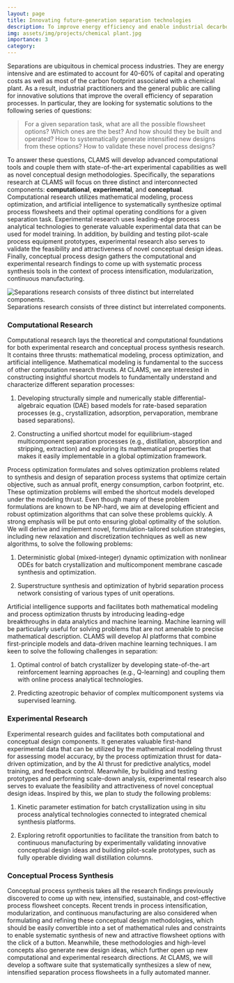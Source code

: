 ```yaml
---
layout: page
title: Innovating future-generation separation technologies
description: To improve energy efficiency and enable industrial decarbonization
img: assets/img/projects/chemical plant.jpg
importance: 3
category:
---
```


Separations are ubiquitous in chemical process industries. They are energy intensive and are estimated to account for 40-60% of capital and operating costs as well as most of the carbon footprint associated with a chemical plant. As a result, industrial practitioners and the general public are calling for innovative solutions that improve the overall efficiency of separation processes. In particular, they are looking for systematic solutions to the following series of questions: 

> For a given separation task, what are all the possible flowsheet options? Which ones are the best? And how should they be built and operated? How to systematically generate intensified new designs from these options? How to validate these novel process designs?

To answer these questions, CLAMS will develop advanced computational tools and couple them with state-of-the-art experimental capabilities as well as novel conceptual design methodologies. Specifically, the separations research at CLAMS will focus on three distinct and interconnected components: **computational**, **experimental**, and **conceptual**. Computational research utilizes mathematical modeling, process optimization, and artificial intelligence to systematically synthesize optimal process flowsheets and their optimal operating conditions for a given separation task. Experimental research uses leading-edge process analytical technologies to generate valuable experimental data that can be used for model training. In addition, by building and testing pilot-scale process equipment prototypes, experimental research also serves to validate the feasibility and attractiveness of novel conceptual design ideas. Finally, conceptual process design gathers the computational and experimental research findings to come up with systematic process synthesis tools in the context of process intensification, modularization, continuous manufacturing. 

<div class="row">
    <div class="col mt-3 mt-md-0">
    </div>
    <div class="col-7 mt-3 mt-md-0">
        <img class="img-fluid" src="{{ '/assets/img/projects/separations.svg' | relative_url }}" alt="Separations research consists of three distinct but interrelated components."/>
    </div>
    <div class="col mt-3 mt-md-0">
    </div>
</div>
<div class="caption">
    Separations research consists of three distinct but interrelated components.
</div>

### Computational Research

Computational research lays the theoretical and computational foundations for both experimental research and conceptual process synthesis research. It contains three thrusts: mathematical modeling, process optimization, and artificial intelligence. Mathematical modeling is fundamental to the success of other computation research thrusts. At CLAMS, we are interested in constructing insightful shortcut models to fundamentally understand and characterize different separation processes:

1. Developing structurally simple and numerically stable differential-algebraic equation (DAE) based models for rate-based separation processes (e.g., crystallization, adsorption, pervaporation, membrane based separations).

2. Constructing a unified shortcut model for equilibrium-staged multicomponent separation processes (e.g., distillation, absorption and stripping, extraction) and exploring its mathematical properties that makes it easily implementable in a global optimization framework.

Process optimization formulates and solves optimization problems related to synthesis and design of separation process systems that optimize certain objective, such as annual profit, energy consumption, carbon footprint, etc. These optimization problems will embed the shortcut models developed under the modeling thrust. Even though many of these problem formulations are known to be NP-hard, we aim at developing efficient and robust optimization algorithms that can solve these problems quickly. A strong emphasis will be put onto ensuring global optimality of the solution. We will derive and implement novel, formulation-tailored solution strategies, including new relaxation and discretization techniques as well as new algorithms, to solve the following problems:

1. Deterministic global (mixed-integer) dynamic optimization with nonlinear ODEs for batch crystallization and multicomponent membrane cascade synthesis and optimization.

2. Superstructure synthesis and optimization of hybrid separation process network consisting of various types of unit operations.

Artificial intelligence supports and facilitates both mathematical modeling and process optimization thrusts by introducing leading-edge breakthroughs in data analytics and machine learning. Machine learning will be particularly useful for solving problems that are not amenable to precise mathematical description. CLAMS will develop AI platforms that combine first-principle models and data-driven machine learning techniques. I am keen to solve the following challenges in separation:

1. Optimal control of batch crystallizer by developing state-of-the-art reinforcement learning approaches (e.g., Q-learning) and coupling them with online process analytical technologies.

2. Predicting azeotropic behavior of complex multicomponent systems via supervised learning.

### Experimental Research

Experimental research guides and facilitates both computational and conceptual design components. It generates valuable first-hand experimental data that can be utilized by the mathematical modeling thrust for assessing model accuracy, by the process optimization thrust for data-driven optimization, and by the AI thrust for predictive analytics, model training, and feedback control. Meanwhile, by building and testing prototypes and performing scale-down analysis, experimental research also serves to evaluate the feasibility and attractiveness of novel conceptual design ideas. Inspired by this, we plan to study the following problems:

1. Kinetic parameter estimation for batch crystallization using in situ process analytical technologies connected to integrated chemical synthesis platforms.

2. Exploring retrofit opportunities to facilitate the transition from batch to continuous manufacturing by experimentally validating innovative conceptual design ideas and building pilot-scale prototypes, such as fully operable dividing wall distillation columns.

### Conceptual Process Synthesis

Conceptual process synthesis takes all the research findings previously discovered to come up with new, intensified, sustainable, and cost-effective process flowsheet concepts. Recent trends in process intensification, modularization, and continuous manufacturing are also considered when formulating and refining these conceptual design methodologies, which should be easily convertible into a set of mathematical rules and constraints to enable systematic synthesis of new and attractive flowsheet options with the click of a button. Meanwhile, these methodologies and high-level concepts also generate new design ideas, which further open up new computational and experimental research directions. At CLAMS, we will develop a software suite that systematically synthesizes a slew of new, intensified separation process flowsheets in a fully automated manner.